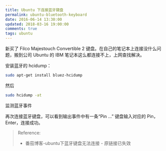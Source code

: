 ```yaml
---
title: Ubuntu 下连接蓝牙键盘
permalink: ubuntu-bluetooth-keyboard
date: 2016-06-14 13:30:00
updated: 2018-03-16 19:00:00
comments: true
tags: ubuntu
---
```


新买了 Filco Majestouch Convertible 2 键盘。在自己的笔记本上连接没什么问题，搬到公司 Ubuntu 的 IBM 笔记本这么都连接不上，上网查找解决。

安装蓝牙的 hcidump：

``` bash
sudo apt-get install bluez-hcidump
```

然后

``` bash
sudo hcidump -at
```
监测蓝牙事件

再次连接蓝牙键盘，可以看到输出事件中有一条“Pin ...”
键盘输入对应的 Pin，Enter，连接成功。

<!-- more -->

> Reference:
> - 番茄博客-ubuntu下蓝牙键盘无法连接 - 原链接已失效
